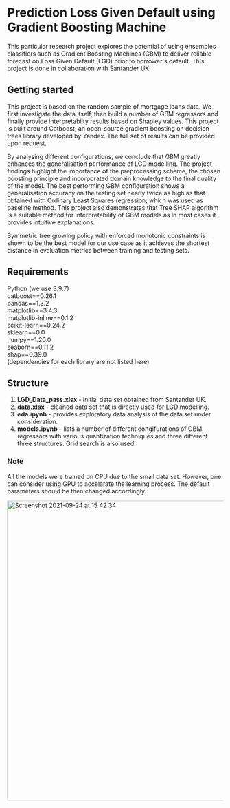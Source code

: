 # Prediction Loss Given Default using Gradient Boosting Machine

This particular research project explores the potential of using ensembles classifiers such as Gradient Boosting Machines (GBM) to deliver reliable forecast on Loss Given Default (LGD) prior to borrower's default. This project is done in collaboration with Santander UK. 

## Getting started 
This project is based on the random sample of mortgage loans data. We first investigate the data itself, then build a number of GBM regressors and finally provide interpretabilty results based on Shapley values.
This project is built around Catboost, an open-source gradient boosting on decision trees library developed by Yandex. The full set of results can be provided upon request. 

By analysing different configurations, we conclude that GBM greatly enhances the generalisation performance of LGD modelling. The project findings highlight the importance of the preprocessing scheme, the chosen boosting principle and incorporated domain knowledge to the final quality of the model. The best performing GBM configuration shows a generalisation accuracy on the testing set nearly twice as high as that obtained with Ordinary Least Squares regression, which was used as baseline method. This project also demonstrates that Tree SHAP algorithm is a suitable method for interpretability of GBM models as in most cases it provides intuitive explanations.

Symmetric tree growing policy with enforced monotonic constraints is shown to be the best model for our use case as it achieves the shortest distance in evaluation metrics between training and testing sets.

## Requirements 
Python (we use 3.9.7)  
catboost==0.26.1  
pandas==1.3.2  
matplotlib==3.4.3  
matplotlib-inline==0.1.2  
scikit-learn==0.24.2  
sklearn==0.0  
numpy==1.20.0  
seaborn==0.11.2  
shap==0.39.0  
(dependencies for each library are not listed here)

## Structure
1. **LGD_Data_pass.xlsx** - initial data set obtained from Santander UK.
2. **data.xlsx** - cleaned data set that is directly used for LGD modelling. 
3. **eda.ipynb** - provides exploratory data analysis of the data set under consideration. 
4. **models.ipynb** - lists a number of different congifurations of GBM regressors with various quantization techniques and three different three structures. Grid search is also used. 

### Note 
All the models were trained on CPU due to the small data set. However, one can consider using GPU to accelarate the learning process. The default parameters should be then changed accordingly. 




<img width="697" alt="Screenshot 2021-09-24 at 15 42 34" src="https://user-images.githubusercontent.com/51481457/134693861-73ec6533-6046-4971-9bb7-760e7f4d05a4.png">
